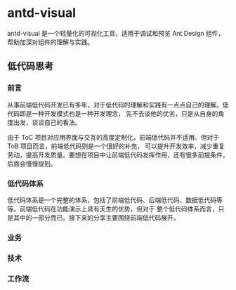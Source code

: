 # antd-visual

antd-visual 是一个轻量化的可视化工具，适用于调试和预览 Ant Design 组件，帮助加深对组件的理解与实践。

## 低代码思考

### 前言

从事前端低代码开发已有多年，对于低代码的理解和实践有一点点自己的理解。低代码即是一种开发模式也是一种开发理念，
先不去谈他的优劣，只是从自身的角度出发，谈谈自己的看法。

由于 ToC 项目对应用界面与交互的高度定制化，前端低代码并不适用。但对于 ToB 项目而言，前端低代码则是一个很好的补充，
可以提升开发效率，减少重复劳动，提高开发质量。要想在项目中让前端低代码发挥作用，还有很多前提条件，后面会慢慢提到。

### 低代码体系

低代码体系是一个完整的体系，包括了前端低代码、后端低代码、数据低代码等等。前端低代码在功能演示上具有天生的优势，但对于
整个低代码体系而言，只是其中的一部分而已。接下来的分享主要围绕前端低代码展开。

### 业务

### 技术

### 工作流






